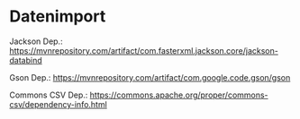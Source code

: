 # Datenimport

Jackson Dep.: https://mvnrepository.com/artifact/com.fasterxml.jackson.core/jackson-databind

Gson Dep.: https://mvnrepository.com/artifact/com.google.code.gson/gson

Commons CSV Dep.: https://commons.apache.org/proper/commons-csv/dependency-info.html
